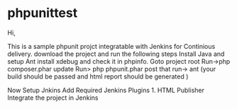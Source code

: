 # phpunittest
Hi,

This is a sample phpunit projct integratable with Jenkins for Continious delivery.
download the project and run the following steps 
Install Java and setup Ant 
install xdebug and check it in phpinfo.
Goto project root 
Run->php composer.phar update
Run> php phpunit.phar
post that run-> ant  (your build should be passed and html report should be generated )

Now Setup Jnkins
Add Required Jenkins Plugins 1. HTML Publisher 
Integrate the project in Jenkins 

